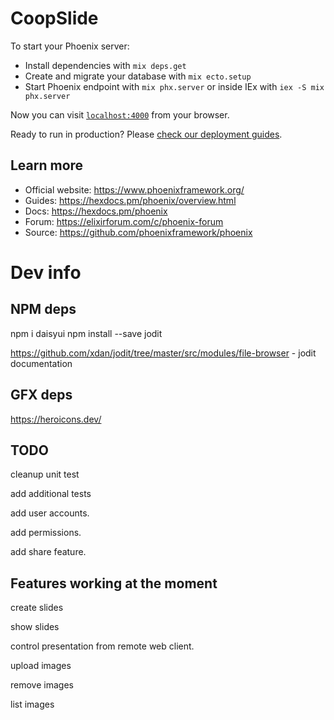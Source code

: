 # CoopSlide

To start your Phoenix server:

  * Install dependencies with `mix deps.get`
  * Create and migrate your database with `mix ecto.setup`
  * Start Phoenix endpoint with `mix phx.server` or inside IEx with `iex -S mix phx.server`

Now you can visit [`localhost:4000`](http://localhost:4000) from your browser.

Ready to run in production? Please [check our deployment guides](https://hexdocs.pm/phoenix/deployment.html).

## Learn more

  * Official website: https://www.phoenixframework.org/
  * Guides: https://hexdocs.pm/phoenix/overview.html
  * Docs: https://hexdocs.pm/phoenix
  * Forum: https://elixirforum.com/c/phoenix-forum
  * Source: https://github.com/phoenixframework/phoenix
  
 
# Dev info
  
## NPM deps
npm i daisyui
npm install --save jodit

https://github.com/xdan/jodit/tree/master/src/modules/file-browser - jodit documentation

## GFX deps
https://heroicons.dev/

## TODO

cleanup unit test

add additional tests

add user accounts.

add permissions.

add share feature.


## Features working at the moment
create slides

show slides

control presentation from remote web client.

upload images

remove images

list images

